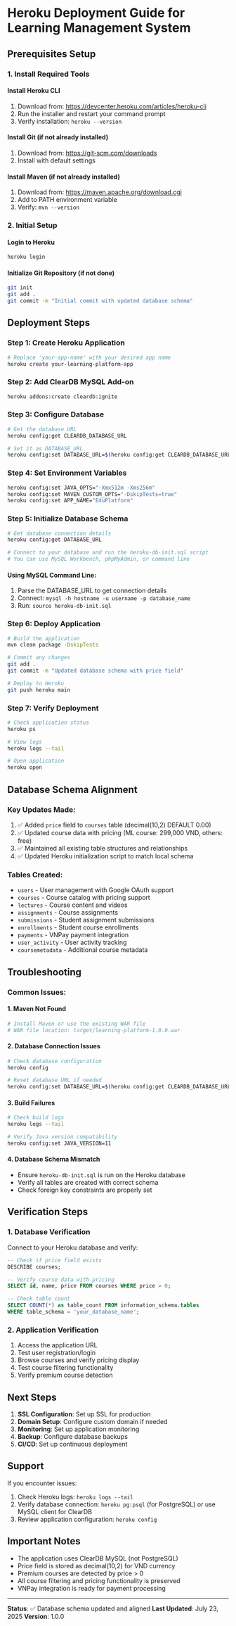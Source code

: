 # Heroku Deployment Guide for Learning Management System

## Prerequisites Setup

### 1. Install Required Tools

#### Install Heroku CLI
1. Download from: https://devcenter.heroku.com/articles/heroku-cli
2. Run the installer and restart your command prompt
3. Verify installation: `heroku --version`

#### Install Git (if not already installed)
1. Download from: https://git-scm.com/downloads
2. Install with default settings

#### Install Maven (if not already installed)
1. Download from: https://maven.apache.org/download.cgi
2. Add to PATH environment variable
3. Verify: `mvn --version`

### 2. Initial Setup

#### Login to Heroku
```bash
heroku login
```

#### Initialize Git Repository (if not done)
```bash
git init
git add .
git commit -m "Initial commit with updated database schema"
```

## Deployment Steps

### Step 1: Create Heroku Application
```bash
# Replace 'your-app-name' with your desired app name
heroku create your-learning-platform-app
```

### Step 2: Add ClearDB MySQL Add-on
```bash
heroku addons:create cleardb:ignite
```

### Step 3: Configure Database
```bash
# Get the database URL
heroku config:get CLEARDB_DATABASE_URL

# Set it as DATABASE_URL
heroku config:set DATABASE_URL=$(heroku config:get CLEARDB_DATABASE_URL)
```

### Step 4: Set Environment Variables
```bash
heroku config:set JAVA_OPTS="-Xmx512m -Xms256m"
heroku config:set MAVEN_CUSTOM_OPTS="-DskipTests=true"
heroku config:set APP_NAME="EduPlatform"
```

### Step 5: Initialize Database Schema
```bash
# Get database connection details
heroku config:get DATABASE_URL

# Connect to your database and run the heroku-db-init.sql script
# You can use MySQL Workbench, phpMyAdmin, or command line
```

#### Using MySQL Command Line:
1. Parse the DATABASE_URL to get connection details
2. Connect: `mysql -h hostname -u username -p database_name`
3. Run: `source heroku-db-init.sql`

### Step 6: Deploy Application
```bash
# Build the application
mvn clean package -DskipTests

# Commit any changes
git add .
git commit -m "Updated database schema with price field"

# Deploy to Heroku
git push heroku main
```

### Step 7: Verify Deployment
```bash
# Check application status
heroku ps

# View logs
heroku logs --tail

# Open application
heroku open
```

## Database Schema Alignment

### Key Updates Made:
1. ✅ Added `price` field to `courses` table (decimal(10,2) DEFAULT 0.00)
2. ✅ Updated course data with pricing (ML course: 299,000 VND, others: free)
3. ✅ Maintained all existing table structures and relationships
4. ✅ Updated Heroku initialization script to match local schema

### Tables Created:
- `users` - User management with Google OAuth support
- `courses` - Course catalog with pricing support
- `lectures` - Course content and videos
- `assignments` - Course assignments
- `submissions` - Student assignment submissions
- `enrollments` - Student course enrollments
- `payments` - VNPay payment integration
- `user_activity` - User activity tracking
- `coursemetadata` - Additional course metadata

## Troubleshooting

### Common Issues:

#### 1. Maven Not Found
```bash
# Install Maven or use the existing WAR file
# WAR file location: target/learning-platform-1.0.0.war
```

#### 2. Database Connection Issues
```bash
# Check database configuration
heroku config

# Reset database URL if needed
heroku config:set DATABASE_URL=$(heroku config:get CLEARDB_DATABASE_URL)
```

#### 3. Build Failures
```bash
# Check build logs
heroku logs --tail

# Verify Java version compatibility
heroku config:set JAVA_VERSION=11
```

#### 4. Database Schema Mismatch
- Ensure `heroku-db-init.sql` is run on the Heroku database
- Verify all tables are created with correct schema
- Check foreign key constraints are properly set

## Verification Steps

### 1. Database Verification
Connect to your Heroku database and verify:
```sql
-- Check if price field exists
DESCRIBE courses;

-- Verify course data with pricing
SELECT id, name, price FROM courses WHERE price > 0;

-- Check table count
SELECT COUNT(*) as table_count FROM information_schema.tables 
WHERE table_schema = 'your_database_name';
```

### 2. Application Verification
1. Access the application URL
2. Test user registration/login
3. Browse courses and verify pricing display
4. Test course filtering functionality
5. Verify premium course detection

## Next Steps

1. **SSL Configuration**: Set up SSL for production
2. **Domain Setup**: Configure custom domain if needed
3. **Monitoring**: Set up application monitoring
4. **Backup**: Configure database backups
5. **CI/CD**: Set up continuous deployment

## Support

If you encounter issues:
1. Check Heroku logs: `heroku logs --tail`
2. Verify database connection: `heroku pg:psql` (for PostgreSQL) or use MySQL client for ClearDB
3. Review application configuration: `heroku config`

## Important Notes

- The application uses ClearDB MySQL (not PostgreSQL)
- Price field is stored as decimal(10,2) for VND currency
- Premium courses are detected by price > 0
- All course filtering and pricing functionality is preserved
- VNPay integration is ready for payment processing

---

**Status**: ✅ Database schema updated and aligned
**Last Updated**: July 23, 2025
**Version**: 1.0.0
